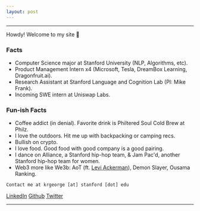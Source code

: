 ```yaml
---
layout: post
---
```


***
Howdy! Welcome to my site 👋 

### Facts
* Computer Science major at Stanford University (NLP, Algorithms, etc).
* Product Management Intern x4 (Microsoft, Tesla, DreamBox Learning, Dragonfruit.ai).
* Research Assistant at Stanford Language and Cognition Lab (PI: Mike Frank).
* Incoming SWE intern at Uniswap Labs.

### Fun-ish Facts
* Coffee addict (in denial). Favorite drink is Philtered Soul Cold Brew at Philz.
* I love the outdoors. Hit me up with backpacking or camping recs.
* Bullish on crypto.
* I love food. Good food with good company is a good pairing.
* I dance on Alliance, a Stanford hip-hop team, & Jam Pac'd, another Stanford hip-hop team for women.
* Web3 more like We3b: AoT (ft. [Levi Ackerman](https://youtu.be/WjiCS5Zj1hM)), Demon Slayer, Ousama Ranking.

```
Contact me at krgeorge [at] stanford [dot] edu
```
[LinkedIn](https://www.linkedin.com/in/kayleegeorge8/)
[Github](https://github.com/kayleegeorge)
[Twitter](https://twitter.com/kaygeorge82)

***
